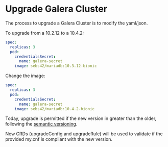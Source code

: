 # Upgrade Galera Cluster

The process to upgrade a Galera Cluster is to modify the yaml/json.

To upgrade from a 10.2.12 to a 10.4.2:

```yaml
spec:
  replicas: 3
  pod:
    credentialsSecret:
      name: galera-secret
    image: sebs42/mariadb:10.3.12-bionic
```

Change the image:

```yaml
spec:
  replicas: 3
  pod:
    credentialsSecret:
      name: galera-secret
    image: sebs42/mariadb:10.4.2-bionic
```

Today, upgrade is permitted if the new version in greater than the older, following the [semantic versioning](https://semver.org).

New CRDs (upgradeConfig and upgradeRule) will be used to validate if the provided my.cnf is compliant with the new version.
